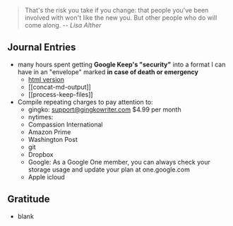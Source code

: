 > That's the risk you take if you change: that people you've been involved with won't like the new you. But other people who do will come along.
> -- <cite>Lisa Alther</cite>
## Journal Entries
-  many hours spent getting **Google Keep's "security"** into a format I can have in an "envelope" marked **in case of death or emergency**
	- [html version](assets/concat-md-output.html)
	- [[concat-md-output]]
	- [[process-keep-files]]
- Compile repeating charges to pay attention to:
	- gingko: support@gingkowriter.com $4.99 per month
	- nytimes: 
	- Compassion International
	- Amazon Prime
	- Washington Post
	- git
	- Dropbox
	- Google: As a Google One member, you can always check your storage usage and update your plan at one.google.com
	- Apple icloud

## Gratitude
- blank


